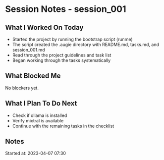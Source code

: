 # Session Notes - session_001

## What I Worked On Today

- Started the project by running the bootstrap script (runme)
- The script created the .augie directory with README.md, tasks.md, and session_001.md
- Read through the project guidelines and task list
- Began working through the tasks systematically

## What Blocked Me

No blockers yet.

## What I Plan To Do Next

- Check if ollama is installed
- Verify mixtral is available
- Continue with the remaining tasks in the checklist

## Notes

Started at: 2023-04-07 07:30
